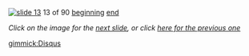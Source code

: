 [![slide 13](https://dl.dropboxusercontent.com/u/2977490/presentations/cookbook/img13.jpg)](14.md)
13 of 90
[beginning](01.md)
[end](89.md)

_Click on the image for the [next slide](14.md), or click [here for the previous one](12.md)_

[gimmick:Disqus](theodox-github)